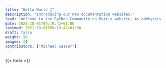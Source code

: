 ```yaml
---
title: "Hello World 👋"
description: "Introducing our new documentation websites."
lead: "Welcome to the Python Community on Matrix website. As hobbyists and developers, we know how useful documentations are. When we joined the Matrix network, we felt a bit lost too. With this website, we try to help newcomers to get started."
date: 2021-10-01T09:19:42+01:00
lastmod: 2021-10-01T09:19:42+01:00
draft: false
weight: 50
images: []
contributors: ["Michael Sasser"]
---
```


{{< todo >}}

<!--
  TODO: Add more content and describe, what is on the page and how to find it.
-->
